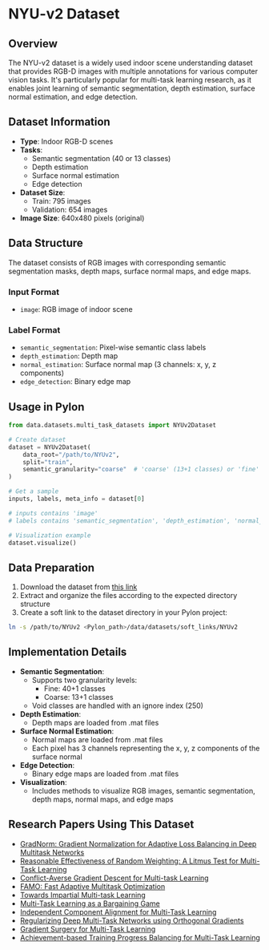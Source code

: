 # NYU-v2 Dataset

## Overview

The NYU-v2 dataset is a widely used indoor scene understanding dataset that provides RGB-D images with multiple annotations for various computer vision tasks. It's particularly popular for multi-task learning research, as it enables joint learning of semantic segmentation, depth estimation, surface normal estimation, and edge detection.

## Dataset Information

- **Type**: Indoor RGB-D scenes
- **Tasks**: 
  - Semantic segmentation (40 or 13 classes)
  - Depth estimation
  - Surface normal estimation
  - Edge detection
- **Dataset Size**:
  - Train: 795 images
  - Validation: 654 images
- **Image Size**: 640x480 pixels (original)

## Data Structure

The dataset consists of RGB images with corresponding semantic segmentation masks, depth maps, surface normal maps, and edge maps.

### Input Format

- `image`: RGB image of indoor scene

### Label Format

- `semantic_segmentation`: Pixel-wise semantic class labels
- `depth_estimation`: Depth map
- `normal_estimation`: Surface normal map (3 channels: x, y, z components)
- `edge_detection`: Binary edge map

## Usage in Pylon

```python
from data.datasets.multi_task_datasets import NYUv2Dataset

# Create dataset
dataset = NYUv2Dataset(
    data_root="/path/to/NYUv2",
    split="train",
    semantic_granularity="coarse"  # 'coarse' (13+1 classes) or 'fine' (40+1 classes)
)

# Get a sample
inputs, labels, meta_info = dataset[0]

# inputs contains 'image'
# labels contains 'semantic_segmentation', 'depth_estimation', 'normal_estimation', 'edge_detection'

# Visualization example
dataset.visualize()
```

## Data Preparation

1. Download the dataset from [this link](https://data.vision.ee.ethz.ch/kmaninis/share/MTL/NYUD_MT.tgz)
2. Extract and organize the files according to the expected directory structure
3. Create a soft link to the dataset directory in your Pylon project:

```bash
ln -s /path/to/NYUv2 <Pylon_path>/data/datasets/soft_links/NYUv2
```

## Implementation Details

- **Semantic Segmentation**:
  - Supports two granularity levels:
    - Fine: 40+1 classes
    - Coarse: 13+1 classes
  - Void classes are handled with an ignore index (250)
- **Depth Estimation**:
  - Depth maps are loaded from .mat files
- **Surface Normal Estimation**:
  - Normal maps are loaded from .mat files
  - Each pixel has 3 channels representing the x, y, z components of the surface normal
- **Edge Detection**:
  - Binary edge maps are loaded from .mat files
- **Visualization**:
  - Includes methods to visualize RGB images, semantic segmentation, depth maps, normal maps, and edge maps

## Research Papers Using This Dataset

- [GradNorm: Gradient Normalization for Adaptive Loss Balancing in Deep Multitask Networks](https://arxiv.org/pdf/1711.02257.pdf)
- [Reasonable Effectiveness of Random Weighting: A Litmus Test for Multi-Task Learning](https://arxiv.org/pdf/2111.10603.pdf)
- [Conflict-Averse Gradient Descent for Multi-task Learning](https://arxiv.org/pdf/2110.14048.pdf)
- [FAMO: Fast Adaptive Multitask Optimization](https://arxiv.org/pdf/2306.03792.pdf)
- [Towards Impartial Multi-task Learning](https://openreview.net/pdf?id=IMPnRXEWpvr)
- [Multi-Task Learning as a Bargaining Game](https://arxiv.org/pdf/2202.01017.pdf)
- [Independent Component Alignment for Multi-Task Learning](https://arxiv.org/pdf/2305.19000.pdf)
- [Regularizing Deep Multi-Task Networks using Orthogonal Gradients](https://arxiv.org/pdf/1912.06844.pdf)
- [Gradient Surgery for Multi-Task Learning](https://arxiv.org/pdf/2001.06782.pdf)
- [Achievement-based Training Progress Balancing for Multi-Task Learning](https://openaccess.thecvf.com/content/ICCV2023/papers/Yun_Achievement-Based_Training_Progress_Balancing_for_Multi-Task_Learning_ICCV_2023_paper.pdf)
